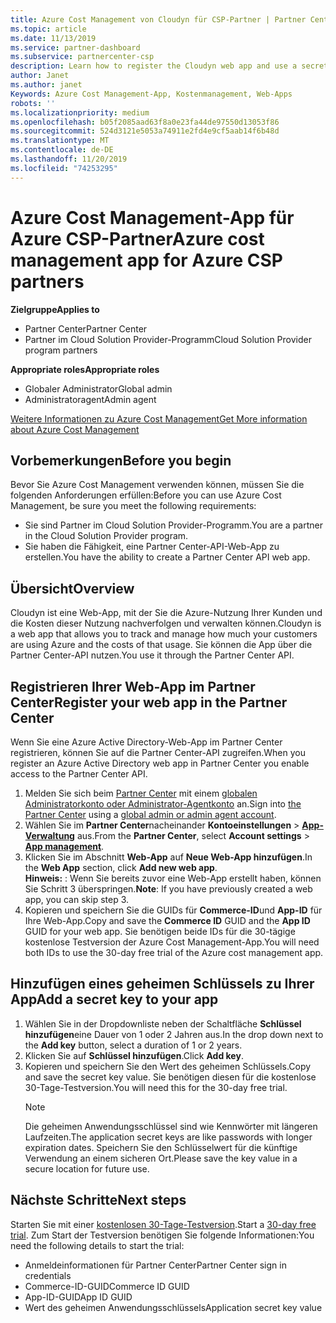 ```yaml
---
title: Azure Cost Management von Cloudyn für CSP-Partner | Partner Center
ms.topic: article
ms.date: 11/13/2019
ms.service: partner-dashboard
ms.subservice: partnercenter-csp
description: Learn how to register the Cloudyn web app and use a secret key for it in Partner Center so you can use the app to track customer Azure usage and costs.
author: Janet
ms.author: janet
Keywords: Azure Cost Management-App, Kostenmanagement, Web-Apps
robots: ''
ms.localizationpriority: medium
ms.openlocfilehash: b05f2085aad63f8a0e23fa44de97550d13053f86
ms.sourcegitcommit: 524d3121e5053a74911e2fd4e9cf5aab14f6b48d
ms.translationtype: MT
ms.contentlocale: de-DE
ms.lasthandoff: 11/20/2019
ms.locfileid: "74253295"
---
```

# <a name="azure-cost-management-app-for-azure-csp-partners"></a><span data-ttu-id="cfeb5-104">Azure Cost Management-App für Azure CSP-Partner</span><span class="sxs-lookup"><span data-stu-id="cfeb5-104">Azure cost management app for Azure CSP partners</span></span>  

<span data-ttu-id="cfeb5-105">**Zielgruppe**</span><span class="sxs-lookup"><span data-stu-id="cfeb5-105">**Applies to**</span></span>

- <span data-ttu-id="cfeb5-106">Partner Center</span><span class="sxs-lookup"><span data-stu-id="cfeb5-106">Partner Center</span></span>
- <span data-ttu-id="cfeb5-107">Partner im Cloud Solution Provider-Programm</span><span class="sxs-lookup"><span data-stu-id="cfeb5-107">Cloud Solution Provider program partners</span></span>

<span data-ttu-id="cfeb5-108">**Appropriate roles**</span><span class="sxs-lookup"><span data-stu-id="cfeb5-108">**Appropriate roles**</span></span>

- <span data-ttu-id="cfeb5-109">Globaler Administrator</span><span class="sxs-lookup"><span data-stu-id="cfeb5-109">Global admin</span></span>
- <span data-ttu-id="cfeb5-110">Administratoragent</span><span class="sxs-lookup"><span data-stu-id="cfeb5-110">Admin agent</span></span>

[<span data-ttu-id="cfeb5-111">Weitere Informationen zu Azure Cost Management</span><span class="sxs-lookup"><span data-stu-id="cfeb5-111">Get More information about Azure Cost Management</span></span>](https://go.microsoft.com/fwlink/p/?linkid=857893)

## <a name="before-you-begin"></a><span data-ttu-id="cfeb5-112">Vorbemerkungen</span><span class="sxs-lookup"><span data-stu-id="cfeb5-112">Before you begin</span></span>
<span data-ttu-id="cfeb5-113">Bevor Sie Azure Cost Management verwenden können, müssen Sie die folgenden Anforderungen erfüllen:</span><span class="sxs-lookup"><span data-stu-id="cfeb5-113">Before you can use Azure Cost Management, be sure you meet the following requirements:</span></span>

- <span data-ttu-id="cfeb5-114">Sie sind Partner im Cloud Solution Provider-Programm.</span><span class="sxs-lookup"><span data-stu-id="cfeb5-114">You are a partner in the Cloud Solution Provider program.</span></span>
- <span data-ttu-id="cfeb5-115">Sie haben die Fähigkeit, eine Partner Center-API-Web-App zu erstellen.</span><span class="sxs-lookup"><span data-stu-id="cfeb5-115">You have the ability to create a Partner Center API web app.</span></span>

## <a name="overview"></a><span data-ttu-id="cfeb5-116">Übersicht</span><span class="sxs-lookup"><span data-stu-id="cfeb5-116">Overview</span></span>

<span data-ttu-id="cfeb5-117">Cloudyn ist eine Web-App, mit der Sie die Azure-Nutzung Ihrer Kunden und die Kosten dieser Nutzung nachverfolgen und verwalten können.</span><span class="sxs-lookup"><span data-stu-id="cfeb5-117">Cloudyn is a web app that allows you to track and manage how much your customers are using Azure and the costs of that usage.</span></span> <span data-ttu-id="cfeb5-118">Sie können die App über die Partner Center-API nutzen.</span><span class="sxs-lookup"><span data-stu-id="cfeb5-118">You use it through the Partner Center API.</span></span>

## <a name="register-your-web-app-in-the-partner-center"></a><span data-ttu-id="cfeb5-119">Registrieren Ihrer Web-App im Partner Center</span><span class="sxs-lookup"><span data-stu-id="cfeb5-119">Register your web app in the Partner Center</span></span>
<span data-ttu-id="cfeb5-120">Wenn Sie eine Azure Active Directory-Web-App im Partner Center registrieren, können Sie auf die Partner Center-API zugreifen.</span><span class="sxs-lookup"><span data-stu-id="cfeb5-120">When you register an Azure Active Directory web app in Partner Center you enable access to the Partner Center API.</span></span> 
1.  <span data-ttu-id="cfeb5-121">Melden Sie sich beim [Partner Center](https://partnercenter.microsoft.com/pcv/dashboard/overview) mit einem [globalen Administratorkonto oder Administrator-Agentkonto](create-user-accounts-and-set-permissions.md) an.</span><span class="sxs-lookup"><span data-stu-id="cfeb5-121">Sign into [the Partner Center](https://partnercenter.microsoft.com/pcv/dashboard/overview) using a [global admin or admin agent account](create-user-accounts-and-set-permissions.md).</span></span>
2.  <span data-ttu-id="cfeb5-122">Wählen Sie im **Partner Center**nacheinander **Kontoeinstellungen** &gt; **[App-Verwaltung](https://partnercenter.microsoft.com/pcv/apiintegration/appmanagement)** aus.</span><span class="sxs-lookup"><span data-stu-id="cfeb5-122">From the **Partner Center**, select **Account settings** &gt; **[App management](https://partnercenter.microsoft.com/pcv/apiintegration/appmanagement)**.</span></span>
3.  <span data-ttu-id="cfeb5-123">Klicken Sie im Abschnitt **Web-App** auf **Neue Web-App hinzufügen**.</span><span class="sxs-lookup"><span data-stu-id="cfeb5-123">In the **Web App** section, click **Add new web app**.</span></span>
<br> <span data-ttu-id="cfeb5-124">**Hinweis:** : Wenn Sie bereits zuvor eine Web-App erstellt haben, können Sie Schritt 3 überspringen.</span><span class="sxs-lookup"><span data-stu-id="cfeb5-124">**Note**: If you have previously created a web app, you can skip step 3.</span></span>
4.  <span data-ttu-id="cfeb5-125">Kopieren und speichern Sie die GUIDs für **Commerce-ID**und **App-ID** für Ihre Web-App.</span><span class="sxs-lookup"><span data-stu-id="cfeb5-125">Copy and save the **Commerce ID** GUID and the **App ID** GUID for your web app.</span></span> <span data-ttu-id="cfeb5-126">Sie benötigen beide IDs für die 30-tägige kostenlose Testversion der Azure Cost Management-App.</span><span class="sxs-lookup"><span data-stu-id="cfeb5-126">You will need both IDs to use the 30-day free trial of the Azure cost management app.</span></span>

## <a name="add-a-secret-key-to-your-app"></a><span data-ttu-id="cfeb5-127">Hinzufügen eines geheimen Schlüssels zu Ihrer App</span><span class="sxs-lookup"><span data-stu-id="cfeb5-127">Add a secret key to your app</span></span>
1. <span data-ttu-id="cfeb5-128">Wählen Sie in der Dropdownliste neben der Schaltfläche **Schlüssel hinzufügen**eine Dauer von 1 oder 2 Jahren aus.</span><span class="sxs-lookup"><span data-stu-id="cfeb5-128">In the drop down next to the **Add key** button, select a duration of 1 or 2 years.</span></span>
2. <span data-ttu-id="cfeb5-129">Klicken Sie auf **Schlüssel hinzufügen**.</span><span class="sxs-lookup"><span data-stu-id="cfeb5-129">Click **Add key**.</span></span> 
3. <span data-ttu-id="cfeb5-130">Kopieren und speichern Sie den Wert des geheimen Schlüssels.</span><span class="sxs-lookup"><span data-stu-id="cfeb5-130">Copy and save the secret key value.</span></span> <span data-ttu-id="cfeb5-131">Sie benötigen diesen für die kostenlose 30-Tage-Testversion.</span><span class="sxs-lookup"><span data-stu-id="cfeb5-131">You will need this for the 30-day free trial.</span></span><br>
   > [!NOTE]  
   > <span data-ttu-id="cfeb5-132">Die geheimen Anwendungsschlüssel sind wie Kennwörter mit längeren Laufzeiten.</span><span class="sxs-lookup"><span data-stu-id="cfeb5-132">The application secret keys are like passwords with longer expiration dates.</span></span> <span data-ttu-id="cfeb5-133">Speichern Sie den Schlüsselwert für die künftige Verwendung an einem sicheren Ort.</span><span class="sxs-lookup"><span data-stu-id="cfeb5-133">Please save the key value in a secure location for future use.</span></span>

## <a name="next-steps"></a><span data-ttu-id="cfeb5-134">Nächste Schritte</span><span class="sxs-lookup"><span data-stu-id="cfeb5-134">Next steps</span></span>
<span data-ttu-id="cfeb5-135">Starten Sie mit einer [kostenlosen 30-Tage-Testversion](https://go.microsoft.com/fwlink/?linkid=857895).</span><span class="sxs-lookup"><span data-stu-id="cfeb5-135">Start a [30-day free trial](https://go.microsoft.com/fwlink/?linkid=857895).</span></span>
<span data-ttu-id="cfeb5-136">Zum Start der Testversion benötigen Sie folgende Informationen:</span><span class="sxs-lookup"><span data-stu-id="cfeb5-136">You need the following details to start the trial:</span></span>
- <span data-ttu-id="cfeb5-137">Anmeldeinformationen für Partner Center</span><span class="sxs-lookup"><span data-stu-id="cfeb5-137">Partner Center sign in credentials</span></span>
- <span data-ttu-id="cfeb5-138">Commerce-ID-GUID</span><span class="sxs-lookup"><span data-stu-id="cfeb5-138">Commerce ID GUID</span></span>
- <span data-ttu-id="cfeb5-139">App-ID-GUID</span><span class="sxs-lookup"><span data-stu-id="cfeb5-139">App ID GUID</span></span>
- <span data-ttu-id="cfeb5-140">Wert des geheimen Anwendungsschlüssels</span><span class="sxs-lookup"><span data-stu-id="cfeb5-140">Application secret key value</span></span>
